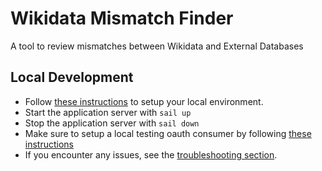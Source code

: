 # Wikidata Mismatch Finder

A tool to review mismatches between Wikidata and External Databases

## Local Development

* Follow [these instructions](docs/README.md#quickstart) to setup your local environment.
* Start the application server with `sail up`
* Stop the application server with `sail down`
* Make sure to setup a local testing oauth consumer by following [these instructions](docs/README.md#oauth)
* If you encounter any issues, see the [troubleshooting section](docs/README.md#troubleshooting).
